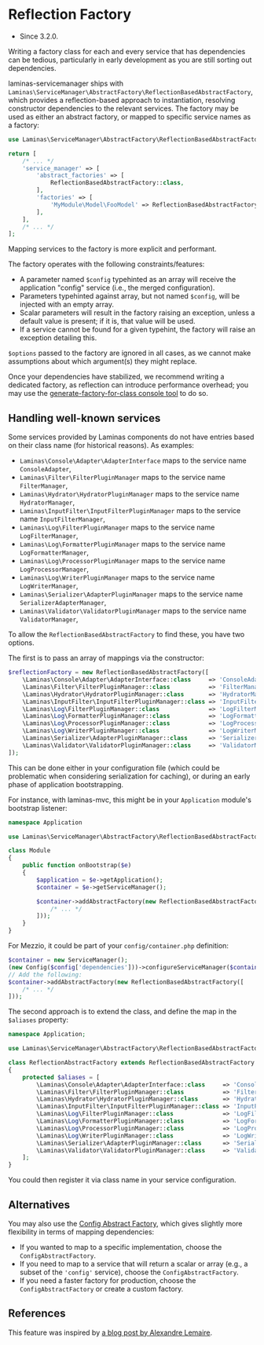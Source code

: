 # Reflection Factory

- Since 3.2.0.

Writing a factory class for each and every service that has dependencies
can be tedious, particularly in early development as you are still sorting
out dependencies.

laminas-servicemanager ships with `Laminas\ServiceManager\AbstractFactory\ReflectionBasedAbstractFactory`,
which provides a reflection-based approach to instantiation, resolving
constructor dependencies to the relevant services. The factory may be used as
either an abstract factory, or mapped to specific service names as a factory:

```php
use Laminas\ServiceManager\AbstractFactory\ReflectionBasedAbstractFactory;

return [
    /* ... */
    'service_manager' => [
        'abstract_factories' => [
            ReflectionBasedAbstractFactory::class,
        ],
        'factories' => [
            'MyModule\Model\FooModel' => ReflectionBasedAbstractFactory::class,
        ],
    ],
    /* ... */
];
```

Mapping services to the factory is more explicit and performant.

The factory operates with the following constraints/features:

- A parameter named `$config` typehinted as an array will receive the
  application "config" service (i.e., the merged configuration).
- Parameters typehinted against array, but not named `$config`, will
  be injected with an empty array.
- Scalar parameters will result in the factory raising an exception,
  unless a default value is present; if it is, that value will be used.
- If a service cannot be found for a given typehint, the factory will
  raise an exception detailing this.

`$options` passed to the factory are ignored in all cases, as we cannot
make assumptions about which argument(s) they might replace.

Once your dependencies have stabilized, we recommend writing a dedicated
factory, as reflection can introduce performance overhead; you may use the
[generate-factory-for-class console tool](console-tools.md#generate-factory-for-class)
to do so.

## Handling well-known services

Some services provided by Laminas components do not have
entries based on their class name (for historical reasons). As examples:

- `Laminas\Console\Adapter\AdapterInterface` maps to the service name `ConsoleAdapter`,
- `Laminas\Filter\FilterPluginManager` maps to the service name `FilterManager`,
- `Laminas\Hydrator\HydratorPluginManager` maps to the service name `HydratorManager`,
- `Laminas\InputFilter\InputFilterPluginManager` maps to the service name `InputFilterManager`,
- `Laminas\Log\FilterPluginManager` maps to the service name `LogFilterManager`,
- `Laminas\Log\FormatterPluginManager` maps to the service name `LogFormatterManager`,
- `Laminas\Log\ProcessorPluginManager` maps to the service name `LogProcessorManager`,
- `Laminas\Log\WriterPluginManager` maps to the service name `LogWriterManager`,
- `Laminas\Serializer\AdapterPluginManager` maps to the service name `SerializerAdapterManager`,
- `Laminas\Validator\ValidatorPluginManager` maps to the service name `ValidatorManager`,

To allow the `ReflectionBasedAbstractFactory` to find these, you have two
options.

The first is to pass an array of mappings via the constructor:

```php
$reflectionFactory = new ReflectionBasedAbstractFactory([
    \Laminas\Console\Adapter\AdapterInterface::class     => 'ConsoleAdapter',
    \Laminas\Filter\FilterPluginManager::class           => 'FilterManager',
    \Laminas\Hydrator\HydratorPluginManager::class       => 'HydratorManager',
    \Laminas\InputFilter\InputFilterPluginManager::class => 'InputFilterManager',
    \Laminas\Log\FilterPluginManager::class              => 'LogFilterManager',
    \Laminas\Log\FormatterPluginManager::class           => 'LogFormatterManager',
    \Laminas\Log\ProcessorPluginManager::class           => 'LogProcessorManager',
    \Laminas\Log\WriterPluginManager::class              => 'LogWriterManager',
    \Laminas\Serializer\AdapterPluginManager::class      => 'SerializerAdapterManager',
    \Laminas\Validator\ValidatorPluginManager::class     => 'ValidatorManager',
]);
```

This can be done either in your configuration file (which could be problematic
when considering serialization for caching), or during an early phase of
application bootstrapping.

For instance, with laminas-mvc, this might be in your `Application` module's
bootstrap listener:

```php
namespace Application

use Laminas\ServiceManager\AbstractFactory\ReflectionBasedAbstractFactory;

class Module
{
    public function onBootstrap($e)
    {
        $application = $e->getApplication();
        $container = $e->getServiceManager();

        $container->addAbstractFactory(new ReflectionBasedAbstractFactory([
            /* ... */
        ]));
    }
}
```

For Mezzio, it could be part of your `config/container.php` definition:

```php
$container = new ServiceManager();
(new Config($config['dependencies']))->configureServiceManager($container);
// Add the following:
$container->addAbstractFactory(new ReflectionBasedAbstractFactory([
    /* ... */
]));
```

The second approach is to extend the class, and define the map in the
`$aliases` property:

```php
namespace Application;

use Laminas\ServiceManager\AbstractFactory\ReflectionBasedAbstractFactory;

class ReflectionAbstractFactory extends ReflectionBasedAbstractFactory
{
    protected $aliases = [
        \Laminas\Console\Adapter\AdapterInterface::class     => 'ConsoleAdapter',
        \Laminas\Filter\FilterPluginManager::class           => 'FilterManager',
        \Laminas\Hydrator\HydratorPluginManager::class       => 'HydratorManager',
        \Laminas\InputFilter\InputFilterPluginManager::class => 'InputFilterManager',
        \Laminas\Log\FilterPluginManager::class              => 'LogFilterManager',
        \Laminas\Log\FormatterPluginManager::class           => 'LogFormatterManager',
        \Laminas\Log\ProcessorPluginManager::class           => 'LogProcessorManager',
        \Laminas\Log\WriterPluginManager::class              => 'LogWriterManager',
        \Laminas\Serializer\AdapterPluginManager::class      => 'SerializerAdapterManager',
        \Laminas\Validator\ValidatorPluginManager::class     => 'ValidatorManager',
    ];
}
```

You could then register it via class name in your service configuration.

## Alternatives

You may also use the [Config Abstract Factory](config-abstract-factory.md),
which gives slightly more flexibility in terms of mapping dependencies:

- If you wanted to map to a specific implementation, choose the
  `ConfigAbstractFactory`.
- If you need to map to a service that will return a scalar or array (e.g., a
  subset of the `'config'` service), choose the `ConfigAbstractFactory`.
- If you need a faster factory for production, choose the
  `ConfigAbstractFactory` or create a custom factory.

## References

This feature was inspired by [a blog post by Alexandre Lemaire](http://circlical.com/blog/2016/3/9/preparing-for-laminas-f).
